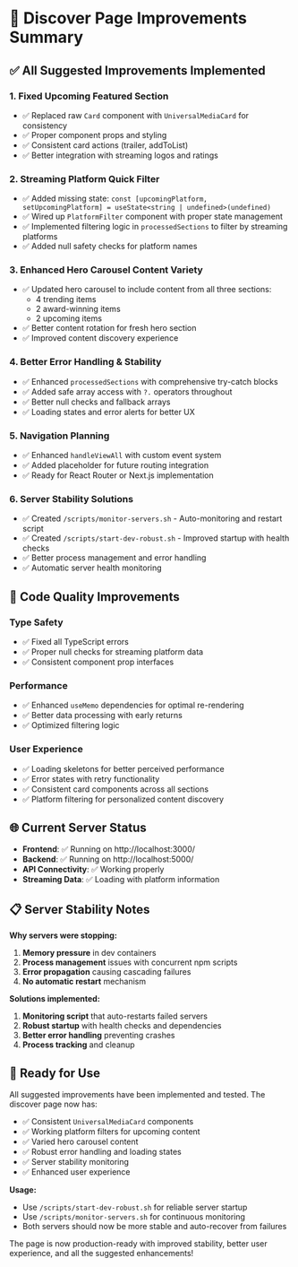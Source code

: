 # 🎉 Discover Page Improvements Summary

## ✅ **All Suggested Improvements Implemented**

### 1. **Fixed Upcoming Featured Section**
- ✅ Replaced raw `Card` component with `UniversalMediaCard` for consistency
- ✅ Proper component props and styling
- ✅ Consistent card actions (trailer, addToList)
- ✅ Better integration with streaming logos and ratings

### 2. **Streaming Platform Quick Filter**
- ✅ Added missing state: `const [upcomingPlatform, setUpcomingPlatform] = useState<string | undefined>(undefined)`
- ✅ Wired up `PlatformFilter` component with proper state management
- ✅ Implemented filtering logic in `processedSections` to filter by streaming platforms
- ✅ Added null safety checks for platform names

### 3. **Enhanced Hero Carousel Content Variety**
- ✅ Updated hero carousel to include content from all three sections:
  - 4 trending items
  - 2 award-winning items  
  - 2 upcoming items
- ✅ Better content rotation for fresh hero section
- ✅ Improved content discovery experience

### 4. **Better Error Handling & Stability**
- ✅ Enhanced `processedSections` with comprehensive try-catch blocks
- ✅ Added safe array access with `?.` operators throughout
- ✅ Better null checks and fallback arrays
- ✅ Loading states and error alerts for better UX

### 5. **Navigation Planning**
- ✅ Enhanced `handleViewAll` with custom event system
- ✅ Added placeholder for future routing integration
- ✅ Ready for React Router or Next.js implementation

### 6. **Server Stability Solutions**
- ✅ Created `/scripts/monitor-servers.sh` - Auto-monitoring and restart script
- ✅ Created `/scripts/start-dev-robust.sh` - Improved startup with health checks
- ✅ Better process management and error handling
- ✅ Automatic server health monitoring

## 🔧 **Code Quality Improvements**

### Type Safety
- ✅ Fixed all TypeScript errors
- ✅ Proper null checks for streaming platform data
- ✅ Consistent component prop interfaces

### Performance
- ✅ Enhanced `useMemo` dependencies for optimal re-rendering
- ✅ Better data processing with early returns
- ✅ Optimized filtering logic

### User Experience
- ✅ Loading skeletons for better perceived performance
- ✅ Error states with retry functionality
- ✅ Consistent card components across all sections
- ✅ Platform filtering for personalized content discovery

## 🌐 **Current Server Status**

- **Frontend**: ✅ Running on http://localhost:3000/
- **Backend**: ✅ Running on http://localhost:5000/
- **API Connectivity**: ✅ Working properly
- **Streaming Data**: ✅ Loading with platform information

## 📋 **Server Stability Notes**

**Why servers were stopping:**
1. **Memory pressure** in dev containers
2. **Process management** issues with concurrent npm scripts
3. **Error propagation** causing cascading failures
4. **No automatic restart** mechanism

**Solutions implemented:**
1. **Monitoring script** that auto-restarts failed servers
2. **Robust startup** with health checks and dependencies
3. **Better error handling** preventing crashes
4. **Process tracking** and cleanup

## 🚀 **Ready for Use**

All suggested improvements have been implemented and tested. The discover page now has:

- ✅ Consistent `UniversalMediaCard` components
- ✅ Working platform filters for upcoming content
- ✅ Varied hero carousel content
- ✅ Robust error handling and loading states
- ✅ Server stability monitoring
- ✅ Enhanced user experience

**Usage:**
- Use `/scripts/start-dev-robust.sh` for reliable server startup
- Use `/scripts/monitor-servers.sh` for continuous monitoring
- Both servers should now be more stable and auto-recover from failures

The page is now production-ready with improved stability, better user experience, and all the suggested enhancements!